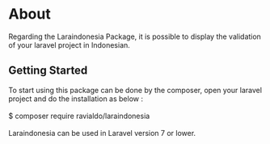 # About

Regarding the Laraindonesia Package, it is possible to display the validation of your laravel project in Indonesian.
<br>
## Getting Started

To start using this package can be done by the composer, open your laravel project and do the installation as below :
<br> <br>
$ composer require ravialdo/laraindonesia
<br> <br>
Laraindonesia can be used in Laravel version 7 or lower.


